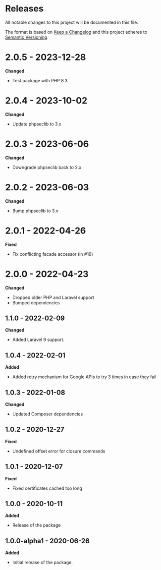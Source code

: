 # Releases
All notable changes to this project will be documented in this file.

The format is based on [Keep a Changelog](http://keepachangelog.com/en/1.0.0/)
and this project adheres to [Semantic Versioning](http://semver.org/spec/v2.0.0.html).

# 2.0.5 - 2023-12-28

**Changed**

- Test package with PHP 8.3

# 2.0.4 - 2023-10-02

**Changed**

- Update phpseclib to 3.x

# 2.0.3 - 2023-06-06

**Changed**

- Downgrade phpseclib back to 2.x

# 2.0.2 - 2023-06-03

**Changed**

- Bump phpseclib to 3.x

# 2.0.1 - 2022-04-26

**Fixed**

- Fix conflicting facade accessor (in #16)

# 2.0.0 - 2022-04-23

**Changed**

- Dropped older PHP and Laravel support
- Bumped dependencies

## 1.1.0 - 2022-02-09

**Changed**

- Added Laravel 9 support.

## 1.0.4 - 2022-02-01

**Added**

- Added retry mechanism for Google APIs to try 3 times in case they fail

## 1.0.3 - 2022-01-08

**Changed**

- Updated Composer dependencies

## 1.0.2 - 2020-12-27

**Fixed**

- Undefined offset error for closure commands

## 1.0.1 - 2020-12-07

**Fixed**

- Fixed certificates cached too long

## 1.0.0 - 2020-10-11

**Added**

- Release of the package

## 1.0.0-alpha1 - 2020-06-26

**Added**

- Initial release of the package.
